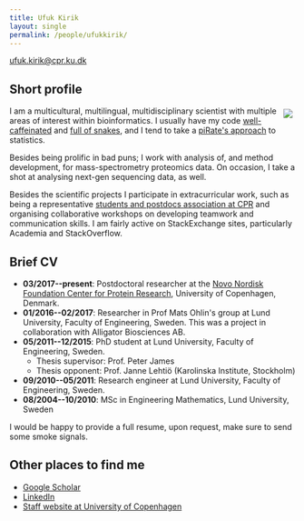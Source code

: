 ```yaml
---
title: Ufuk Kirik
layout: single
permalink: /people/ufukkirik/
---
```


<ufuk.kirik@cpr.ku.dk>

<!--- [Photo of Ufuk Kirik](people_ufukkirik.jpg) -->

## Short profile
<img style="float: right; margin: 5px;" src="https://jensenlab.org/_pages/people_ufukkirik.jpg" /> I am a multicultural, multilingual, multidisciplinary scientist with multiple areas of interest within bioinformatics.   I usually have my code [well-caffeinated](https://java.com/en/) and [full of snakes](https://www.python.org/), and I tend to take a [piRate's approach](https://www.r-project.org/) to statistics.

Besides being prolific in bad puns; I work with analysis of, and method development, for mass-spectrometry proteomics data. On occasion, I take a shot at analysing next-gen sequencing data, as well.

Besides the scientific projects I participate in extracurricular work, such as being a representative [students and postdocs association at CPR](http://www.cpr.ku.dk/about/student-and-postdoc-association-spa/) and organising collaborative workshops on developing teamwork and communication skills. I am fairly active on StackExchange sites, particularly Academia and StackOverflow.

## Brief CV

- **03/2017--present**: Postdoctoral researcher at the [Novo Nordisk Foundation Center for Protein Research](http://www.cpr.ku.dk/), University of Copenhagen, Denmark.
- **01/2016--02/2017**: Researcher in Prof Mats Ohlin's group at Lund University, Faculty of Engineering, Sweden. This was a project in collaboration with Alligator Biosciences AB.
- **05/2011--12/2015**: PhD student at Lund University, Faculty of Engineering, Sweden.
  - Thesis supervisor: Prof. Peter James
  - Thesis opponent: Prof. Janne Lehtiö (Karolinska Institute, Stockholm)
- **09/2010--05/2011**: Research engineer at Lund University, Faculty of Engineering, Sweden.
- **08/2004--10/2010**: MSc in Engineering Mathematics, Lund University, Sweden

I would be happy to provide a full resume, upon request, make sure to send some smoke signals.

## Other places to find me

<!--- [Personal website](http://www.alexanderjunge.net/)-->
- [Google Scholar](https://scholar.google.dk/citations?user=SuD8cbQAAAAJ&hl=en)
- [LinkedIn](https://www.linkedin.com/in/ukirik/)
- [Staff website at University of Copenhagen](http://www.cpr.ku.dk/staff/jensen-group/?pure=en/persons/579163)
